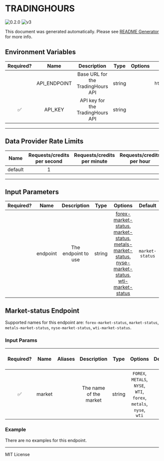 # TRADINGHOURS

![0.2.0](https://img.shields.io/github/package-json/v/smartcontractkit/external-adapters-js?filename=packages/sources/tradinghours/package.json) ![v3](https://img.shields.io/badge/framework%20version-v3-blueviolet)

This document was generated automatically. Please see [README Generator](../../scripts#readme-generator) for more info.

## Environment Variables

| Required? |     Name     |            Description            |  Type  | Options |            Default             |
| :-------: | :----------: | :-------------------------------: | :----: | :-----: | :----------------------------: |
|           | API_ENDPOINT | Base URL for the TradingHours API | string |         | `https://api.tradinghours.com` |
|    ✅     |   API_KEY    | API key for the TradingHours API  | string |         |                                |

---

## Data Provider Rate Limits

|  Name   | Requests/credits per second | Requests/credits per minute | Requests/credits per hour | Note |
| :-----: | :-------------------------: | :-------------------------: | :-----------------------: | :--: |
| default |              1              |                             |                           |      |

---

## Input Parameters

| Required? |   Name   |     Description     |  Type  |                                                                                                                Options                                                                                                                 |     Default     |
| :-------: | :------: | :-----------------: | :----: | :------------------------------------------------------------------------------------------------------------------------------------------------------------------------------------------------------------------------------------: | :-------------: |
|           | endpoint | The endpoint to use | string | [forex-market-status](#market-status-endpoint), [market-status](#market-status-endpoint), [metals-market-status](#market-status-endpoint), [nyse-market-status](#market-status-endpoint), [wti-market-status](#market-status-endpoint) | `market-status` |

## Market-status Endpoint

Supported names for this endpoint are: `forex-market-status`, `market-status`, `metals-market-status`, `nyse-market-status`, `wti-market-status`.

### Input Params

| Required? |  Name  | Aliases |      Description       |  Type  |                              Options                               | Default | Depends On | Not Valid With |
| :-------: | :----: | :-----: | :--------------------: | :----: | :----------------------------------------------------------------: | :-----: | :--------: | :------------: |
|    ✅     | market |         | The name of the market | string | `FOREX`, `METALS`, `NYSE`, `WTI`, `forex`, `metals`, `nyse`, `wti` |         |            |                |

### Example

There are no examples for this endpoint.

---

MIT License
